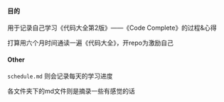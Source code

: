 #### 目的

用于记录自己学习《代码大全第2版》——《Code Complete》的过程&心得

打算用六个月时间通读一遍《代码大全》，开repo为激励自己


#### Other

`schedule.md` 则会记录每天的学习进度

各文件夹下的md文件则是摘录一些有感觉的话